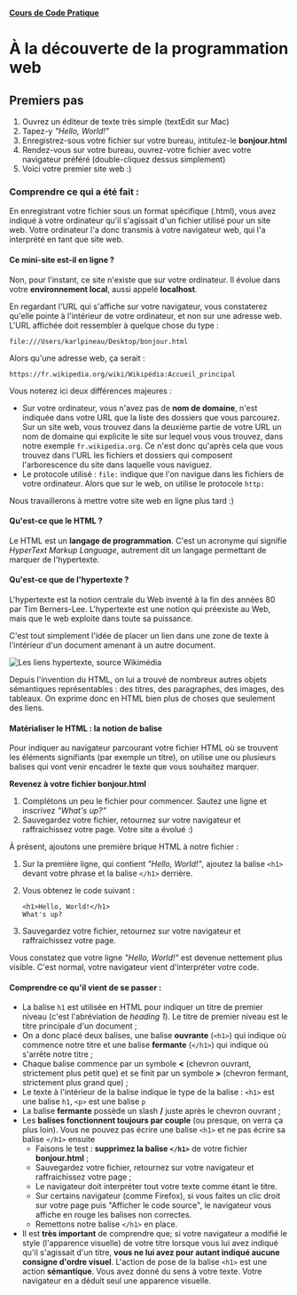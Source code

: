 **[Cours de Code Pratique](../README.md)**
# À la découverte de la programmation web

## Premiers pas
1. Ouvrez un éditeur de texte très simple (textEdit sur Mac)
2. Tapez-y *"Hello, World!"*
3. Enregistrez-sous votre fichier sur votre bureau, intitulez-le **bonjour.html**
4. Rendez-vous sur votre bureau, ouvrez-votre fichier avec votre navigateur préféré (double-cliquez dessus simplement)
5. Voici votre premier site web :)

### Comprendre ce qui a été fait :
En enregistrant votre fichier sous un format spécifique (.html), vous avez indiqué à votre ordinateur qu'il s'agissait 
d'un fichier utilisé pour un site web. Votre ordinateur l'a donc transmis à votre navigateur web, qui l'a interprété en 
tant que site web.

#### Ce mini-site est-il en ligne ?
Non, pour l'instant, ce site n'existe que sur votre ordinateur. Il évolue dans votre **environnement local**, aussi appelé
**localhost**.

En regardant l'URL qui s'affiche sur votre navigateur, vous constaterez qu'elle pointe à l'intérieur de votre ordinateur, 
et non sur une adresse web. L'URL affichée doit ressembler à quelque chose du type :

    file:///Users/karlpineau/Desktop/bonjour.html

Alors qu'une adresse web, ça serait :

    https://fr.wikipedia.org/wiki/Wikipédia:Accueil_principal

Vous noterez ici deux différences majeures :
- Sur votre ordinateur, vous n'avez pas de **nom de domaine**, n'est indiquée dans votre URL que la liste des dossiers 
que vous parcourez. Sur un site web, vous trouvez dans la deuxième partie de votre URL un nom de domaine qui explicite 
le site sur lequel vous vous trouvez, dans notre exemple `fr.wikipedia.org`. Ce n'est donc qu'après cela que vous trouvez 
dans l'URL les fichiers et dossiers qui composent l'arborescence du site dans laquelle vous naviguez. 
- Le protocole utilisé : `file:` indique que l'on navigue dans les fichiers de votre ordinateur. Alors que sur le web, 
on utilise le protocole `http:`
    
Nous travaillerons à mettre votre site web en ligne plus tard :)

#### Qu'est-ce que le HTML ?
Le HTML est un **langage de programmation**. C'est un acronyme qui signifie *HyperText Markup Language*, autrement dit un 
langage permettant de marquer de l'hypertexte.

#### Qu'est-ce que de l'hypertexte ?
L'hypertexte est la notion centrale du Web inventé à la fin des années 80 par Tim Berners-Lee. L'hypertexte est une notion
qui préexiste au Web, mais que le web exploite dans toute sa puissance.

C'est tout simplement l'idée de placer un lien dans une zone de texte à l'intérieur d'un document amenant à un autre document.

![Les liens hypertexte, source Wikimédia](https://upload.wikimedia.org/wikipedia/commons/4/41/Sistema_hipertextual.jpg)

Depuis l'invention du HTML, on lui a trouvé de nombreux autres objets sémantiques représentables : des titres, des paragraphes,
des images, des tableaux. On exprime donc en HTML bien plus de choses que seulement des liens.

#### Matérialiser le HTML : la notion de balise
Pour indiquer au navigateur parcourant votre fichier HTML où se trouvent les éléments signifiants (par exemple un titre),
on utilise une ou plusieurs balises qui vont venir encadrer le texte que vous souhaitez marquer.

**Revenez à votre fichier bonjour.html**
1. Complétons un peu le fichier pour commencer. Sautez une ligne et inscrivez *"What's up?"*
2. Sauvegardez votre fichier, retournez sur votre navigateur et raffraichissez votre page. Votre site a évolué :)

À présent, ajoutons une première brique HTML à notre fichier :
1. Sur la première ligne, qui contient *"Hello, World!"*, ajoutez la balise `<h1>` devant votre phrase et la balise `</h1>` 
derrière.
2. Vous obtenez le code suivant :

    `<h1>Hello, World!</h1>`    
    `What's up?`

3. Sauvegardez votre fichier, retournez sur votre navigateur et raffraichissez votre page.

Vous constatez que votre ligne *"Hello, World!"* est devenue nettement plus visible. C'est normal, votre navigateur vient 
d'interpréter votre code.

#### Comprendre ce qu'il vient de se passer :
- La balise `h1` est utilisée en HTML pour indiquer un titre de premier niveau (c'est l'abréviation de *heading 1*). 
Le titre de premier niveau est le titre principale d'un document ;
- On a donc placé deux balises, une balise **ouvrante** (`<h1>`) qui indique où commence notre titre et une balise 
**fermante** (`</h1>`) qui indique où s'arrête notre titre ;
- Chaque balise commence par un symbole **<** (chevron ouvrant, strictement plus petit que) et se finit par un symbole **>** 
(chevron fermant, strictement plus grand que) ;
- Le texte à l'intérieur de la balise indique le type de la balise : `<h1>` est une balise `h1`, `<p>` est une balise `p`
- La balise **fermante** possède un slash **/** juste après le chevron ouvrant ;
- Les **balises fonctionnent toujours par couple** (ou presque, on verra ça plus loin). Vous ne pouvez pas écrire une 
balise `<h1>` et ne pas écrire sa balise `</h1>` ensuite
    - Faisons le test : **supprimez la balise `</h1>`** de votre fichier **bonjour.html** ;
    - Sauvegardez votre fichier, retournez sur votre navigateur et raffraichissez votre page ;
    - Le navigateur doit interpréter tout votre texte comme étant le titre.
    - Sur certains navigateur (comme Firefox), si vous faites un clic droit sur votre page puis "Afficher le code source",
    le navigateur vous affiche en rouge les balises non correctes.
    - Remettons notre balise `</h1>` en place.
- Il est **très important** de comprendre que; si votre navigateur a modifié le style (l'apparence visuelle) de votre titre
lorsque vous lui avez indiqué qu'il s'agissait d'un titre, **vous ne lui avez pour autant indiqué aucune consigne d'ordre visuel**.
L'action de pose de la balise `<h1>` est une action **sémantique**. Vous avez donné du sens à votre texte. Votre navigateur 
en a déduit seul une apparence visuelle. 